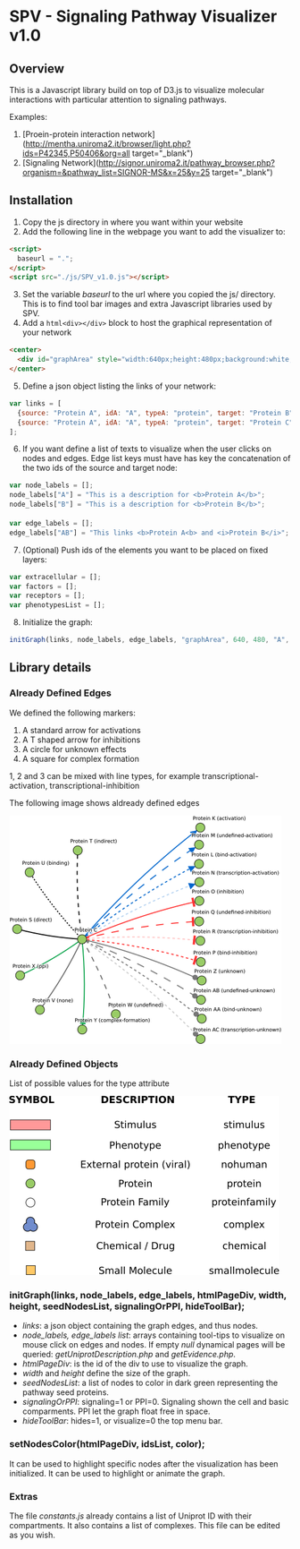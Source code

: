 # SPV - Signaling Pathway Visualizer v1.0

## Overview
This is a Javascript library build on top of D3.js to visualize molecular interactions with particular attention to signaling pathways.

Examples:
1) [Proein-protein interaction network](http://mentha.uniroma2.it/browser/light.php?ids=P42345,P50406&org=all target="_blank")
2) [Signaling Network](http://signor.uniroma2.it/pathway_browser.php?organism=&pathway_list=SIGNOR-MS&x=25&y=25 target="_blank")

## Installation
1) Copy the js directory in where you want within your website
2) Add the following line in the webpage you want to add the visualizer to:
```html
<script>
  baseurl = ".";
</script>
<script src="./js/SPV_v1.0.js"></script>
```
3) Set the variable <i>baseurl</i> to the url where you copied the js/ directory. This is to find tool bar images and extra Javascript libraries used by SPV.
4) Add a ```html<div></div>``` block to host the graphical representation of your network
```html
<center>
  <div id="graphArea" style="width:640px;height:480px;background:white;overflow:hidden;"></div>
</center>
```
5) Define a json object listing the links of your network:
```javascript
var links = [
  {source: "Protein A", idA: "A", typeA: "protein", target: "Protein B", idB: "B", typeB: "protein", type: "none", score: 0.1},
  {source: "Protein A", idA: "A", typeA: "protein", target: "Protein C", idB: "C", typeB: "protein", type: "none", score: 0.4}
];    
```
6) If you want define a list of texts to visualize when the user clicks on nodes and edges. Edge list keys must have has key the concatenation of the two ids of the source and target node:
```javascript
var node_labels = [];
node_labels["A"] = "This is a description for <b>Protein A</b>";
node_labels["B"] = "This is a description for <b>Protein B</b>";

var edge_labels = [];
edge_labels["AB"] = "This links <b>Protein A<b> and <i>Protein B</i>";
```
7) (Optional) Push ids of the elements you want to be placed on fixed layers:
```javascript
var extracellular = [];
var factors = [];
var receptors = [];
var phenotypesList = [];
```
8) Initialize the graph:
```javascript
initGraph(links, node_labels, edge_labels, "graphArea", 640, 480, "A", 1, 0);
```

## Library details

### Already Defined Edges

We defined the following markers:
1) A standard arrow for activations
2) A T shaped arrow for inhibitions
3) A circle for unknown effects
4) A square for complex formation

1, 2 and 3 can be mixed with line types, for example transcriptional-activation, transcriptional-inhibition

The following image shows aldready defined edges

![Edge types](docimgs/edgesandmarkers.png)

### Already Defined Objects

List of possible values for the type attribute

![Edge types](docimgs/elements.png)

### initGraph(links, node_labels, edge_labels, htmlPageDiv, width, height, seedNodesList, signalingOrPPI, hideToolBar);
- *links*: a json object containing the graph edges, and thus nodes.
- *node_labels, edge_labels list*: arrays containing tool-tips to visualize on mouse click on edges and nodes. If empty *null* dynamical pages will be queried: *getUniprotDescription.php* and *getEvidence.php*.
- *htmlPageDiv*: is the id of the div to use to visualize the graph.
- *width* and *height* define the size of the graph.
- *seedNodesList*: a list of nodes to color in dark green representing the pathway seed proteins.
- *signalingOrPPI*: signaling=1 or PPI=0. Signaling shown the cell and basic comparments. PPI let the graph float free in space.
- *hideToolBar*: hides=1, or visualize=0 the top menu bar.

### setNodesColor(htmlPageDiv, idsList, color);
It can be used to highlight specific nodes after the visualization has been initialized. It can be used to highlight or animate the graph.

### Extras
The file *constants.js* already contains a list of Uniprot ID with their compartments. It also contains a list of complexes. This file can be edited as you wish.
